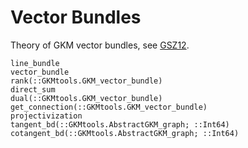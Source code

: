 # Vector Bundles

Theory of GKM vector bundles, see [GSZ12](@cite).

```@docs
line_bundle
vector_bundle
rank(::GKMtools.GKM_vector_bundle)
direct_sum
dual(::GKMtools.GKM_vector_bundle)
get_connection(::GKMtools.GKM_vector_bundle)
projectivization
tangent_bd(::GKMtools.AbstractGKM_graph; ::Int64)
cotangent_bd(::GKMtools.AbstractGKM_graph; ::Int64)
```